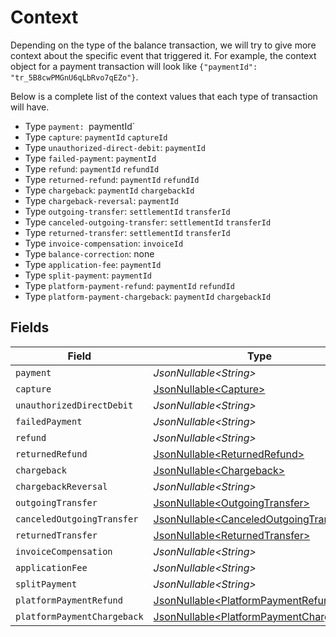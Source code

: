 # Context

Depending on the type of the balance transaction, we will try to give more context about the specific event that triggered it. For example, the context object for a payment transaction will look like `{"paymentId": "tr_5B8cwPMGnU6qLbRvo7qEZo"}`.

Below is a complete list of the context values that each type of transaction will have.

* Type `payment: `paymentId`
* Type `capture`: `paymentId` `captureId`
* Type `unauthorized-direct-debit`: `paymentId`
* Type `failed-payment`: `paymentId`
* Type `refund`: `paymentId` `refundId`
* Type `returned-refund`: `paymentId` `refundId`
* Type `chargeback`: `paymentId` `chargebackId`
* Type `chargeback-reversal`: `paymentId`
* Type `outgoing-transfer`: `settlementId` `transferId`
* Type `canceled-outgoing-transfer`: `settlementId` `transferId`
* Type `returned-transfer`: `settlementId` `transferId`
* Type `invoice-compensation`: `invoiceId`
* Type `balance-correction`: none
* Type `application-fee`: `paymentId`
* Type `split-payment`: `paymentId`
* Type `platform-payment-refund`: `paymentId` `refundId`
* Type `platform-payment-chargeback`: `paymentId` `chargebackId`


## Fields

| Field                                                                                            | Type                                                                                             | Required                                                                                         | Description                                                                                      | Example                                                                                          |
| ------------------------------------------------------------------------------------------------ | ------------------------------------------------------------------------------------------------ | ------------------------------------------------------------------------------------------------ | ------------------------------------------------------------------------------------------------ | ------------------------------------------------------------------------------------------------ |
| `payment`                                                                                        | *JsonNullable\<String>*                                                                          | :heavy_minus_sign:                                                                               | N/A                                                                                              | tr_aHbjjdrUdm                                                                                    |
| `capture`                                                                                        | [JsonNullable\<Capture>](../../models/operations/Capture.md)                                     | :heavy_minus_sign:                                                                               | N/A                                                                                              |                                                                                                  |
| `unauthorizedDirectDebit`                                                                        | *JsonNullable\<String>*                                                                          | :heavy_minus_sign:                                                                               | N/A                                                                                              | tr_5B8cwPMGnU                                                                                    |
| `failedPayment`                                                                                  | *JsonNullable\<String>*                                                                          | :heavy_minus_sign:                                                                               | N/A                                                                                              | tr_5B8cwPMGnU                                                                                    |
| `refund`                                                                                         | *JsonNullable\<String>*                                                                          | :heavy_minus_sign:                                                                               | N/A                                                                                              | tr_5B8cwPMGnU                                                                                    |
| `returnedRefund`                                                                                 | [JsonNullable\<ReturnedRefund>](../../models/operations/ReturnedRefund.md)                       | :heavy_minus_sign:                                                                               | N/A                                                                                              |                                                                                                  |
| `chargeback`                                                                                     | [JsonNullable\<Chargeback>](../../models/operations/Chargeback.md)                               | :heavy_minus_sign:                                                                               | N/A                                                                                              |                                                                                                  |
| `chargebackReversal`                                                                             | *JsonNullable\<String>*                                                                          | :heavy_minus_sign:                                                                               | N/A                                                                                              | tr_5B8cwPMGnU                                                                                    |
| `outgoingTransfer`                                                                               | [JsonNullable\<OutgoingTransfer>](../../models/operations/OutgoingTransfer.md)                   | :heavy_minus_sign:                                                                               | N/A                                                                                              |                                                                                                  |
| `canceledOutgoingTransfer`                                                                       | [JsonNullable\<CanceledOutgoingTransfer>](../../models/operations/CanceledOutgoingTransfer.md)   | :heavy_minus_sign:                                                                               | N/A                                                                                              |                                                                                                  |
| `returnedTransfer`                                                                               | [JsonNullable\<ReturnedTransfer>](../../models/operations/ReturnedTransfer.md)                   | :heavy_minus_sign:                                                                               | N/A                                                                                              |                                                                                                  |
| `invoiceCompensation`                                                                            | *JsonNullable\<String>*                                                                          | :heavy_minus_sign:                                                                               | N/A                                                                                              | inv_aHbjjdrUdm                                                                                   |
| `applicationFee`                                                                                 | *JsonNullable\<String>*                                                                          | :heavy_minus_sign:                                                                               | N/A                                                                                              | tr_5B8cwPMGnU                                                                                    |
| `splitPayment`                                                                                   | *JsonNullable\<String>*                                                                          | :heavy_minus_sign:                                                                               | N/A                                                                                              | tr_5B8cwPMGnU                                                                                    |
| `platformPaymentRefund`                                                                          | [JsonNullable\<PlatformPaymentRefund>](../../models/operations/PlatformPaymentRefund.md)         | :heavy_minus_sign:                                                                               | N/A                                                                                              |                                                                                                  |
| `platformPaymentChargeback`                                                                      | [JsonNullable\<PlatformPaymentChargeback>](../../models/operations/PlatformPaymentChargeback.md) | :heavy_minus_sign:                                                                               | N/A                                                                                              |                                                                                                  |